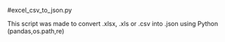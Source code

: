 #excel_csv_to_json.py

This script was made to convert .xlsx, .xls or .csv into .json using Python (pandas,os.path,re)
